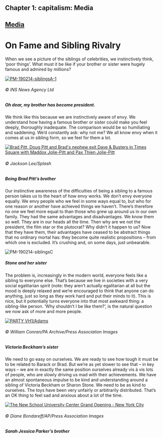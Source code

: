 Chapter  1: capitalism: Media
----------------------------

[Media](../category/capitalism/media/index.html)
------------------------------------------------

On Fame and Sibling Rivalry
===========================

When we see a picture of the siblings of celebrities, we instinctively think, ‘poor things’. What must it be like if your brother or sister were hugely famous and admired by millions?

[![PM-190214-siblingsA-1](http://i0.wp.com/www.thebookoflife.org/wp-content/uploads/2014/10/PM-190214-siblingsA-1.jpg?resize=635%2C429)](http://i2.wp.com/www.thebookoflife.org/wp-content/uploads/2014/10/PM-190214-siblingsA-1.jpg)

###### © INS News Agency Ltd

##### <span class="s1">Oh dear, my brother has become president.</span>

<span class="s1">We think like this because we are instinctively aware of envy. We understand how having a famous brother or sister could make you feel deeply, thoroughly inadequate. The comparison would be so humiliating and saddening. We’d constantly ask: why not me? We all know envy when it comes at us in sibling form, so we feel for them a lot.</span>

[![Brad Pitt, Doug Pitt and Brad's nephew exit Dave & Busters in Times Square with Maddox Jolie-Pitt and Pax Thien Jolie-Pitt](http://i1.wp.com/www.thebookoflife.org/wp-content/uploads/2014/10/PM-190214-siblingsB.jpg?resize=635%2C525)](http://i0.wp.com/www.thebookoflife.org/wp-content/uploads/2014/10/PM-190214-siblingsB.jpg)

###### © Jackson Lee/Splash

##### <span class="s1">Being Brad Pitt’s brother</span>

<span class="s1">Our instinctive awareness of the difficulties of being a sibling to a famous person takes us to the heart of how envy works. We don’t envy everyone equally. We envy people who we feel in some ways equal to, but who for one reason or another have achieved things we haven’t. There’s therefore no one we feel more equal to than those who grew up around us in our own family. They had the same advantages and disadvantages. We know them so well. They are in our heads all the time. Then why are we not the president, the film star or the plutocrat? Why didn’t it happen to us? Now that they have them, their advantages have ceased to be abstract things that no ordinary mortal has: they become quite realistic propositions – from which one is excluded. It’s crushing and, on some days, just unbearable.</span>

![PM-190214-siblingsC](http://i2.wp.com/www.thebookoflife.org/wp-content/uploads/2014/09/PM-190214-siblingsC.jpg)

##### <span class="s1">Stone and her sister</span>

<span class="s1">The problem is, increasingly in the modern world, everyone feels like a sibling to everyone else. That’s because we live in societies with a very social egalitarian spirit (note: they aren’t actually egalitarian at all but the mood is deeply relaxed and we’re encouraged to think that anyone can do anything, just so long as they work hard and put their minds to it). This is nice, but it potentially turns everyone into that most awkward thing: a sibling-like person. ‘Why shouldn’t I be like them?’, is the natural question we now ask of more and more people.</span>

[![PARTY VH1/Adams](http://i0.wp.com/www.thebookoflife.org/wp-content/uploads/2014/10/PM-190214-siblingsD.jpg?resize=635%2C487)](http://i2.wp.com/www.thebookoflife.org/wp-content/uploads/2014/10/PM-190214-siblingsD.jpg)

###### © William Conran/PA Archive/Press Association Images

##### <span class="s1">Victoria Beckham’s sister</span>

<span class="s1">We need to go easy on ourselves. We are ready to see how tough it must be to be related to Barack or Brad. But we’re as yet slower to see that – in key ways – we are in exactly the same position ourselves already vis à vis lots of people, who are slowly driving us mad with their achievements. We have an almost spontaneous impulse to be kind and understanding around a sibling of Victoria Beckham or Sharon Stone. We need to be as kind to ourselves. The toys have been very unfairly or arbitrarily distributed. That’s an OK thing to feel sad and anxious about a lot of the time.</span>

[![The New School University Center Grand Opening - New York City](http://i1.wp.com/www.thebookoflife.org/wp-content/uploads/2014/10/PM-190214-siblingsE.jpg?resize=635%2C401)](http://i0.wp.com/www.thebookoflife.org/wp-content/uploads/2014/10/PM-190214-siblingsE.jpg)

###### © Diane Bondareff/AP/Press Association Images

##### <span class="s1">Sarah Jessica Parker’s brother</span>

